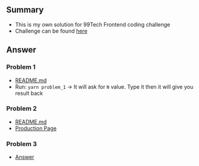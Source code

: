 ## Summary
- This is my own solution for 99Tech Frontend coding challenge
- Challenge can be found [here](https://s5tech.notion.site/Code-Challenge-05cdb9e0d1ce432a843f763b5d5f7497?p=6052097f0f144200bbea7c2fa75c0124&pm=s)

## Answer
### Problem 1
- [README.md](./src/problem1/README.md)
- Run: `yarn problem_1` -> It will ask for `N` value. Type it then it will give you result back

### Problem 2
- [README.md](./src/problem2/README.md)
- [Production Page](https://daumoe.github.io/exchange_token_calculator)

### Problem 3
- [Answer](./src/problem3/README.md)